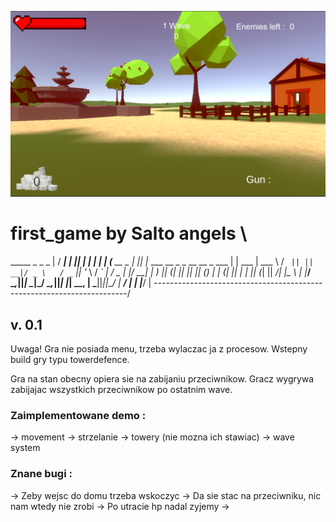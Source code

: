 ![cover](./cover/coverPhoto.png)

# first_game by Salto angels						\
   _____         _  _                                      _      	|
  / ____|       | || |                                    | |     	|
 | (___    __ _ | || |_  ___     __ _  _ __    __ _   ___ | | ___ 	|
  \___ \  / _` || || __|/ _ \   / _` || '_ \  / _` | / _ \| |/ __|	|
  ____) || (_| || || |_| (_) | | (_| || | | || (_| ||  __/| |\__ \	|
 |_____/  \__,_||_| \__|\___/   \__,_||_| |_| \__, | \___||_||___/	|
                                               __/ |              	|
                                              |___/          		|
\-----------------------------------------------------------------------/

## v. 0.1 
Uwaga! Gra nie posiada menu, trzeba wylaczac ja z procesow.
Wstepny build gry typu towerdefence. 

Gra na stan obecny opiera sie na zabijaniu przeciwnikow. Gracz wygrywa
zabijajac wszystkich przeciwnikow po ostatnim wave.

### Zaimplementowane demo :
-> movement
-> strzelanie
-> towery (nie mozna ich stawiac)
-> wave system

### Znane bugi :
-> Zeby wejsc do domu trzeba wskoczyc
-> Da sie stac na przeciwniku, nic nam wtedy nie zrobi
-> Po utracie hp nadal zyjemy
->

